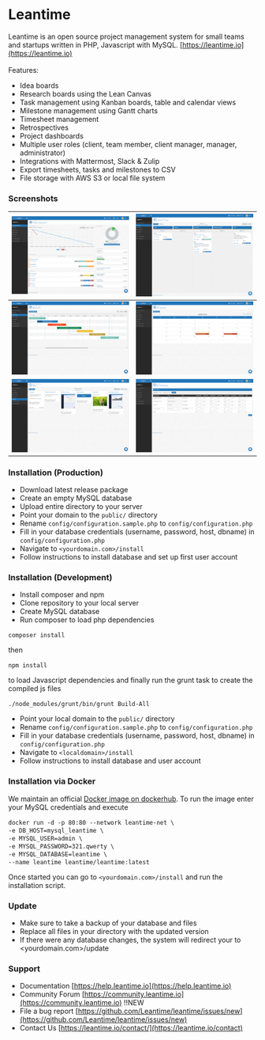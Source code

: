 
# Leantime #

Leantime is an open source project management system for small teams and startups written in PHP, Javascript with MySQL. [https://leantime.io](https://leantime.io)
<br /><br />
Features:
* Idea boards
* Research boards using the Lean Canvas
* Task management using Kanban boards, table and calendar views
* Milestone management using Gantt charts
* Timesheet management
* Retrospectives
* Project dashboards
* Multiple user roles (client, team member, client manager, manager, administrator)
* Integrations with Mattermost, Slack & Zulip
* Export timesheets, tasks and milestones to CSV
* File storage with AWS S3 or local file system 

### Screenshots ###

| ![alt text](public/images/Screenshots/Dashboard.png "Dashboard")        | ![alt text](public/images/Screenshots/ToDos_Kanban.png "Kanban Board")  |
| ------------------------------------------------------------------------|:--------------------------------------------------------------------:|
| ![alt text](public/images/Screenshots/Milestones_Gantt.png "Gantt Charts") | ![alt text](public/images/Screenshots/Calendar.png "Calendar View")      | 
| ![alt text](public/images/Screenshots/Idea_Board.png "Idea Board")       | ![alt text](public/images/Screenshots/Timesheets.png "Timesheets")    |  

### Installation (Production) ###

* Download latest release package
* Create an empty MySQL database
* Upload entire directory to your server 
* Point your domain to the `public/` directory
* Rename `config/configuration.sample.php` to `config/configuration.php`
* Fill in your database credentials (username, password, host, dbname) in `config/configuration.php`
* Navigate to `<yourdomain.com>/install`
* Follow instructions to install database and set up first user account

### Installation (Development) ###

* Install composer and npm
* Clone repository to your local server
* Create MySQL database
* Run composer to load php dependencies
```
composer install
```
then
```
npm install
```
to load Javascript dependencies and finally run the grunt task to create the compiled js files
```
./node_modules/grunt/bin/grunt Build-All
```
* Point your local domain to the `public/` directory
* Rename `config/configuration.sample.php` to `config/configuration.php`
* Fill in your database credentials (username, password, host, dbname) in `config/configuration.php`
* Navigate to `<localdomain>/install`
* Follow instructions to install database and user account

### Installation via Docker ###

We maintain an official <a href="https://hub.docker.com/r/leantime/leantime">Docker image on dockerhub</a>. 
To run the image enter your MySQL credentials and execute

```
docker run -d -p 80:80 --network leantime-net \
-e DB_HOST=mysql_leantime \
-e MYSQL_USER=admin \
-e MYSQL_PASSWORD=321.qwerty \
-e MYSQL_DATABASE=leantime \
--name leantime leantime/leantime:latest
```

Once started you can go to `<yourdomain.com>/install` and run the installation script.

### Update ###

* Make sure to take a backup of your database and files
* Replace all files in your directory with the updated version
* If there were any database changes, the system will redirect your to <yourdomain.com>/update

### Support ###
* Documentation [https://help.leantime.io](https://help.leantime.io)
* Community Forum [https://community.leantime.io](https://community.leantime.io) !!NEW
* File a bug report [https://github.com/Leantime/leantime/issues/new](https://github.com/Leantime/leantime/issues/new)
* Contact Us [https://leantime.io/contact/](https://leantime.io/contact)
